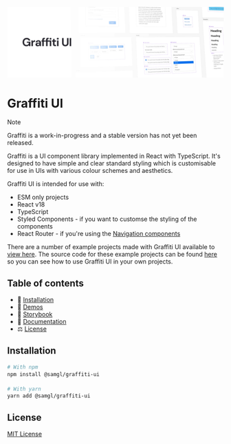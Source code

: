 ![The Graffiti UI logo accompanied by a screenshot of the UI components](.github/readme_header.jpg)

# Graffiti UI

> [!NOTE]
> Graffiti is a work-in-progress and a stable version has not yet been released.

Graffiti is a UI component library implemented in React with TypeScript. It's designed to have simple and clear standard styling which is customisable for use in UIs with various colour schemes and aesthetics.

Graffiti UI is intended for use with:

- ESM only projects
- React v18
- TypeScript
- Styled Components - if you want to customse the styling of the components
- React Router - if you're using the [Navigation components](./src/Navigation)

There are a number of example projects made with Graffiti UI available to [view here](https://samhynds.github.io/graffiti-demos). The source code for these example projects can be found [here](https://github.com/samhynds/graffiti-demos) so you can see how to use Graffiti UI in your own projects.

## Table of contents

- 💾 [Installation](#installation)
- 👀 [Demos](https://samhynds.github.io/graffiti-demos)
- 📘 [Storybook](https://samhynds.github.io/graffiti-ui/storybook)
- 📃 [Documentation](https://samhynds.github.io/graffiti-ui/docs)
- ⚖️ [License](#license)

## Installation

```bash
# With npm
npm install @samgl/graffiti-ui

# With yarn
yarn add @samgl/graffiti-ui
```

## License

[MIT License](LICENSE)
